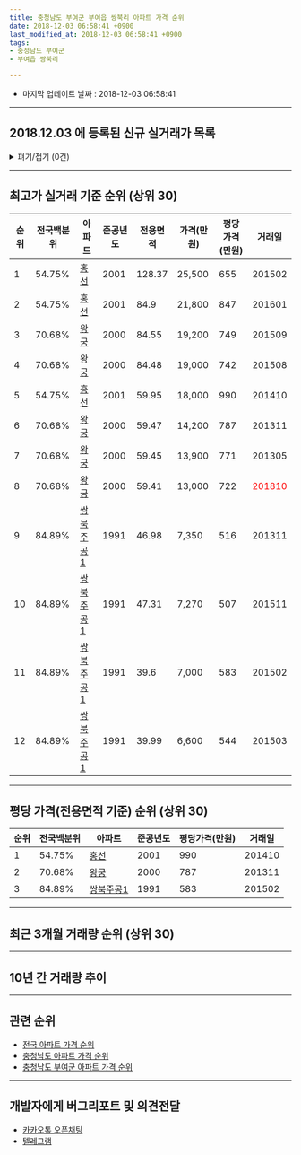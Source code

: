 ```yaml
---
title: 충청남도 부여군 부여읍 쌍북리 아파트 가격 순위
date: 2018-12-03 06:58:41 +0900
last_modified_at: 2018-12-03 06:58:41 +0900
tags:
- 충청남도 부여군
- 부여읍 쌍북리

---
```


* 마지막 업데이트 날짜 : 2018-12-03 06:58:41

---

## 2018.12.03 에 등록된 신규 실거래가 목록

<details>
<summary>펴기/접기 (0건)</summary>
<div markdown="1">

|아파트|전국백분위|준공년도|전용면적|가격(만원)|평당가격(만원)|거래일|
|---|---|---|---|---|---|---|
|없음|||||||


</div>
</details>

---

## 최고가 실거래 기준 순위 (상위 30)


|순위|전국백분위|아파트|준공년도|전용면적|가격(만원)|평당가격(만원)|거래일|
|---|---|---|---|---|---|---|---|
|1|54.75%|[홍선](https://search.naver.com/search.naver?query=%EC%B6%A9%EC%B2%AD%EB%82%A8%EB%8F%84+%EB%B6%80%EC%97%AC%EA%B5%B0+%EB%B6%80%EC%97%AC%EC%9D%8D+%EC%8C%8D%EB%B6%81%EB%A6%AC+%ED%99%8D%EC%84%A0)|2001|128.37|25,500|655|201502|
|2|54.75%|[홍선](https://search.naver.com/search.naver?query=%EC%B6%A9%EC%B2%AD%EB%82%A8%EB%8F%84+%EB%B6%80%EC%97%AC%EA%B5%B0+%EB%B6%80%EC%97%AC%EC%9D%8D+%EC%8C%8D%EB%B6%81%EB%A6%AC+%ED%99%8D%EC%84%A0)|2001|84.9|21,800|847|201601|
|3|70.68%|[왕궁](https://search.naver.com/search.naver?query=%EC%B6%A9%EC%B2%AD%EB%82%A8%EB%8F%84+%EB%B6%80%EC%97%AC%EA%B5%B0+%EB%B6%80%EC%97%AC%EC%9D%8D+%EC%8C%8D%EB%B6%81%EB%A6%AC+%EC%99%95%EA%B6%81)|2000|84.55|19,200|749|201509|
|4|70.68%|[왕궁](https://search.naver.com/search.naver?query=%EC%B6%A9%EC%B2%AD%EB%82%A8%EB%8F%84+%EB%B6%80%EC%97%AC%EA%B5%B0+%EB%B6%80%EC%97%AC%EC%9D%8D+%EC%8C%8D%EB%B6%81%EB%A6%AC+%EC%99%95%EA%B6%81)|2000|84.48|19,000|742|201508|
|5|54.75%|[홍선](https://search.naver.com/search.naver?query=%EC%B6%A9%EC%B2%AD%EB%82%A8%EB%8F%84+%EB%B6%80%EC%97%AC%EA%B5%B0+%EB%B6%80%EC%97%AC%EC%9D%8D+%EC%8C%8D%EB%B6%81%EB%A6%AC+%ED%99%8D%EC%84%A0)|2001|59.95|18,000|990|201410|
|6|70.68%|[왕궁](https://search.naver.com/search.naver?query=%EC%B6%A9%EC%B2%AD%EB%82%A8%EB%8F%84+%EB%B6%80%EC%97%AC%EA%B5%B0+%EB%B6%80%EC%97%AC%EC%9D%8D+%EC%8C%8D%EB%B6%81%EB%A6%AC+%EC%99%95%EA%B6%81)|2000|59.47|14,200|787|201311|
|7|70.68%|[왕궁](https://search.naver.com/search.naver?query=%EC%B6%A9%EC%B2%AD%EB%82%A8%EB%8F%84+%EB%B6%80%EC%97%AC%EA%B5%B0+%EB%B6%80%EC%97%AC%EC%9D%8D+%EC%8C%8D%EB%B6%81%EB%A6%AC+%EC%99%95%EA%B6%81)|2000|59.45|13,900|771|201305|
|8|70.68%|[왕궁](https://search.naver.com/search.naver?query=%EC%B6%A9%EC%B2%AD%EB%82%A8%EB%8F%84+%EB%B6%80%EC%97%AC%EA%B5%B0+%EB%B6%80%EC%97%AC%EC%9D%8D+%EC%8C%8D%EB%B6%81%EB%A6%AC+%EC%99%95%EA%B6%81)|2000|59.41|13,000|722|<span style="color:red">201810</span>|
|9|84.89%|[쌍북주공1](https://search.naver.com/search.naver?query=%EC%B6%A9%EC%B2%AD%EB%82%A8%EB%8F%84+%EB%B6%80%EC%97%AC%EA%B5%B0+%EB%B6%80%EC%97%AC%EC%9D%8D+%EC%8C%8D%EB%B6%81%EB%A6%AC+%EC%8C%8D%EB%B6%81%EC%A3%BC%EA%B3%B51)|1991|46.98|7,350|516|201311|
|10|84.89%|[쌍북주공1](https://search.naver.com/search.naver?query=%EC%B6%A9%EC%B2%AD%EB%82%A8%EB%8F%84+%EB%B6%80%EC%97%AC%EA%B5%B0+%EB%B6%80%EC%97%AC%EC%9D%8D+%EC%8C%8D%EB%B6%81%EB%A6%AC+%EC%8C%8D%EB%B6%81%EC%A3%BC%EA%B3%B51)|1991|47.31|7,270|507|201511|
|11|84.89%|[쌍북주공1](https://search.naver.com/search.naver?query=%EC%B6%A9%EC%B2%AD%EB%82%A8%EB%8F%84+%EB%B6%80%EC%97%AC%EA%B5%B0+%EB%B6%80%EC%97%AC%EC%9D%8D+%EC%8C%8D%EB%B6%81%EB%A6%AC+%EC%8C%8D%EB%B6%81%EC%A3%BC%EA%B3%B51)|1991|39.6|7,000|583|201502|
|12|84.89%|[쌍북주공1](https://search.naver.com/search.naver?query=%EC%B6%A9%EC%B2%AD%EB%82%A8%EB%8F%84+%EB%B6%80%EC%97%AC%EA%B5%B0+%EB%B6%80%EC%97%AC%EC%9D%8D+%EC%8C%8D%EB%B6%81%EB%A6%AC+%EC%8C%8D%EB%B6%81%EC%A3%BC%EA%B3%B51)|1991|39.99|6,600|544|201503|


---

## 평당 가격(전용면적 기준) 순위 (상위 30)


|순위|전국백분위|아파트|준공년도|평당가격(만원)|거래일|
|---|---|---|---|---|---|
|1|54.75%|[홍선](https://search.naver.com/search.naver?query=%EC%B6%A9%EC%B2%AD%EB%82%A8%EB%8F%84+%EB%B6%80%EC%97%AC%EA%B5%B0+%EB%B6%80%EC%97%AC%EC%9D%8D+%EC%8C%8D%EB%B6%81%EB%A6%AC+%ED%99%8D%EC%84%A0)|2001|990|201410|
|2|70.68%|[왕궁](https://search.naver.com/search.naver?query=%EC%B6%A9%EC%B2%AD%EB%82%A8%EB%8F%84+%EB%B6%80%EC%97%AC%EA%B5%B0+%EB%B6%80%EC%97%AC%EC%9D%8D+%EC%8C%8D%EB%B6%81%EB%A6%AC+%EC%99%95%EA%B6%81)|2000|787|201311|
|3|84.89%|[쌍북주공1](https://search.naver.com/search.naver?query=%EC%B6%A9%EC%B2%AD%EB%82%A8%EB%8F%84+%EB%B6%80%EC%97%AC%EA%B5%B0+%EB%B6%80%EC%97%AC%EC%9D%8D+%EC%8C%8D%EB%B6%81%EB%A6%AC+%EC%8C%8D%EB%B6%81%EC%A3%BC%EA%B3%B51)|1991|583|201502|


---

## 최근 3개월 거래량 순위 (상위 30)


<div style="width:100%;">
    <canvas id="deal_count_ranking" height="250"></canvas>
</div>


<script>
new Chart(document.getElementById("deal_count_ranking"), {
    type: 'horizontalBar',
    data: {
        labels: ['쌍북주공1', '왕궁', '홍선'],
        datasets: [{
            label: '실거래 수',
            data: [3, 3, 1],
            borderColor: "rgba(255, 0, 128, 1)",
            backgroundColor: "rgba(255, 0, 128, 0.5)",
            fill: false,
        }]
    },
    options: {
        responsive: true,
        title: {
            display: true,
            text: '최근 3개월 거래량 순위'
        },
        tooltips: {
            mode: 'index',
            intersect: false,
            callbacks: {
                title: function(tooltipItems, data) {
                    return "실거래 수:";
                },
                label: function(tooltipItem, data) {
                    return data.labels[tooltipItem.index] + ": " + tooltipItem.xLabel;
                }
            }
        },
        hover: {
            mode: 'nearest',
            intersect: true
        },
        scales: {
            xAxes: [{
                display: true,
                scaleLabel: {
                    display: true,
                    labelString: '실거래 수'
                },
                ticks: {
                    suggestedMin: 0,
                }
            }],
            yAxes: [{
                display: true,
                ticks: {
                    autoSkip: false,
                    callback: function(value, index, values) {
                        if (value.length > 15)
                            return value.substr(0, 13) + "...";
                        else
                            return value;
                    }
                },
                scaleLabel: {
                    display: false,
                }
            }]
        }
    }
});

</script>


---

## 10년 간 거래량 추이


<div style="width:100%;">
    <canvas id="deal_progress" height="250"></canvas>
</div>

<script>
new Chart(document.getElementById("deal_progress"), {
    type: 'line',
    data: {
        labels: ['200812','200901','200902','200903','200904','200905','200906','200907','200908','200909','200910','200911','200912','201001','201002','201003','201004','201005','201006','201007','201008','201009','201010','201011','201012','201101','201102','201103','201104','201105','201106','201107','201108','201109','201110','201111','201112','201201','201202','201203','201204','201205','201206','201207','201208','201209','201210','201211','201212','201301','201302','201303','201304','201305','201306','201307','201308','201309','201310','201311','201312','201401','201402','201403','201404','201405','201406','201407','201408','201409','201410','201411','201412','201501','201502','201503','201504','201505','201506','201507','201508','201509','201510','201511','201512','201601','201602','201603','201604','201605','201606','201607','201608','201609','201610','201611','201612','201701','201702','201703','201704','201705','201706','201707','201708','201709','201710','201711','201712','201801','201802','201803','201804','201805','201806','201807','201808','201809','201810','201811','201812'],
        datasets: [{
            label: '실거래 수',
            pointRadius: 1,
            data: [5, 2, 10, 14, 2, 3, 5, 5, 1, 2, 5, 10, 4, 3, 4, 8, 6, 4, 8, 5, 4, 5, 6, 5, 5, 5, 7, 7, 4, 6, 3, 8, 2, 6, 3, 9, 6, 4, 7, 4, 7, 1, 4, 6, 2, 2, 8, 8, 5, 1, 10, 7, 2, 9, 9, 0, 6, 2, 5, 6, 7, 5, 3, 4, 4, 7, 2, 4, 4, 2, 5, 9, 5, 3, 10, 7, 2, 2, 6, 2, 7, 2, 4, 6, 4, 4, 3, 5, 5, 3, 3, 2, 6, 3, 5, 0, 2, 3, 2, 4, 9, 7, 0, 2, 3, 3, 6, 2, 2, 3, 0, 9, 6, 5, 4, 5, 7, 4, 4, 3, 0],
            borderColor: "rgba(255, 201, 14, 1)",
            backgroundColor: "rgba(255, 201, 14, 0.5)",
            fill: true,
        }]
    },
    options: {
        responsive: true,
        title: {
            display: true,
            text: '10년간 거래량 추이'
        },
        tooltips: {
            mode: 'index',
            intersect: false,
        },
        hover: {
            mode: 'nearest',
            intersect: true
        },
        scales: {
            xAxes: [{
                display: true,
                scaleLabel: {
                    display: true,
                    labelString: '년/월'
                }
            }],
            yAxes: [{
                display: true,
                ticks: {
                    suggestedMin: 0,
                },
                scaleLabel: {
                    display: true,
                    labelString: '실거래 수'
                }
            }]
        }
    }
});

</script>


---

## 관련 순위

- [전국 아파트 가격 순위](https://inasie.github.io/apt-ranking/전국)
- [충청남도 아파트 가격 순위](https://inasie.github.io/apt-ranking/충청남도)
- [충청남도 부여군 아파트 가격 순위](https://inasie.github.io/apt-ranking/충청남도-부여군)


---

## 개발자에게 버그리포트 및 의견전달

- [카카오톡 오픈채팅](https://open.kakao.com/o/gLJUAP4)
- [텔레그램](https://t.me/inasie)

